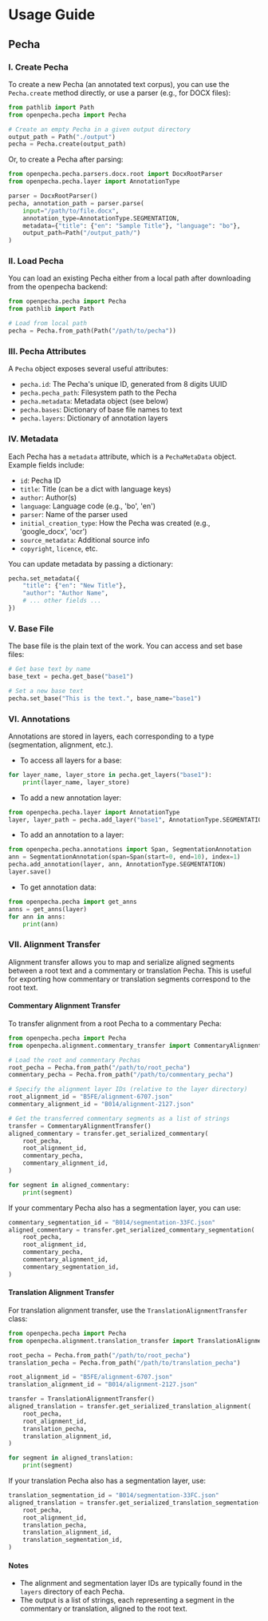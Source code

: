 # Usage Guide

## Pecha

### I. Create Pecha
To create a new Pecha (an annotated text corpus), you can use the `Pecha.create` method directly, or use a parser (e.g., for DOCX files):

```python
from pathlib import Path
from openpecha.pecha import Pecha

# Create an empty Pecha in a given output directory
output_path = Path("./output")
pecha = Pecha.create(output_path)
```

Or, to create a Pecha after parsing:

```python
from openpecha.pecha.parsers.docx.root import DocxRootParser
from openpecha.pecha.layer import AnnotationType

parser = DocxRootParser()
pecha, annotation_path = parser.parse(
    input="/path/to/file.docx",
    annotation_type=AnnotationType.SEGMENTATION,
    metadata={"title": {"en": "Sample Title"}, "language": "bo"},
    output_path=Path("/output_path/")
)
```

### II. Load Pecha
You can load an existing Pecha either from a local path after downloading from the openpecha backend:

```python
from openpecha.pecha import Pecha
from pathlib import Path

# Load from local path
pecha = Pecha.from_path(Path("/path/to/pecha"))

```

### III. Pecha Attributes
A `Pecha` object exposes several useful attributes:

- `pecha.id`: The Pecha's unique ID, generated from 8 digits UUID
- `pecha.pecha_path`: Filesystem path to the Pecha
- `pecha.metadata`: Metadata object (see below)
- `pecha.bases`: Dictionary of base file names to text
- `pecha.layers`: Dictionary of annotation layers


### IV. Metadata
Each Pecha has a `metadata` attribute, which is a `PechaMetaData` object. Example fields include:

- `id`: Pecha ID
- `title`: Title (can be a dict with language keys)
- `author`: Author(s)
- `language`: Language code (e.g., 'bo', 'en')
- `parser`: Name of the parser used
- `initial_creation_type`: How the Pecha was created (e.g., 'google_docx', 'ocr')
- `source_metadata`: Additional source info
- `copyright`, `licence`, etc.

You can update metadata by passing a dictionary:

```python
pecha.set_metadata({
    "title": {"en": "New Title"},
    "author": "Author Name",
    # ... other fields ...
})
```

### V. Base File
The base file is the plain text of the work. You can access and set base files:

```python
# Get base text by name
base_text = pecha.get_base("base1")

# Set a new base text
pecha.set_base("This is the text.", base_name="base1")
```

### VI. Annotations
Annotations are stored in layers, each corresponding to a type (segmentation, alignment, etc.).

- To access all layers for a base:

```python
for layer_name, layer_store in pecha.get_layers("base1"):
    print(layer_name, layer_store)
```

- To add a new annotation layer:

```python
from openpecha.pecha.layer import AnnotationType
layer, layer_path = pecha.add_layer("base1", AnnotationType.SEGMENTATION)
```

- To add an annotation to a layer:

```python
from openpecha.pecha.annotations import Span, SegmentationAnnotation
ann = SegmentationAnnotation(span=Span(start=0, end=10), index=1)
pecha.add_annotation(layer, ann, AnnotationType.SEGMENTATION)
layer.save()
```

- To get annotation data:

```python
from openpecha.pecha import get_anns
anns = get_anns(layer)
for ann in anns:
    print(ann)
```

### VII. Alignment Transfer

Alignment transfer allows you to map and serialize aligned segments between a root text and a commentary or translation Pecha. This is useful for exporting how commentary or translation segments correspond to the root text.

#### Commentary Alignment Transfer

To transfer alignment from a root Pecha to a commentary Pecha:

```python
from openpecha.pecha import Pecha
from openpecha.alignment.commentary_transfer import CommentaryAlignmentTransfer

# Load the root and commentary Pechas
root_pecha = Pecha.from_path("/path/to/root_pecha")
commentary_pecha = Pecha.from_path("/path/to/commentary_pecha")

# Specify the alignment layer IDs (relative to the layer directory)
root_alignment_id = "B5FE/alignment-6707.json"
commentary_alignment_id = "B014/alignment-2127.json"

# Get the transferred commentary segments as a list of strings
transfer = CommentaryAlignmentTransfer()
aligned_commentary = transfer.get_serialized_commentary(
    root_pecha,
    root_alignment_id,
    commentary_pecha,
    commentary_alignment_id,
)

for segment in aligned_commentary:
    print(segment)
```

If your commentary Pecha also has a segmentation layer, you can use:

```python
commentary_segmentation_id = "B014/segmentation-33FC.json"
aligned_commentary = transfer.get_serialized_commentary_segmentation(
    root_pecha,
    root_alignment_id,
    commentary_pecha,
    commentary_alignment_id,
    commentary_segmentation_id,
)
```

#### Translation Alignment Transfer

For translation alignment transfer, use the `TranslationAlignmentTransfer` class:

```python
from openpecha.pecha import Pecha
from openpecha.alignment.translation_transfer import TranslationAlignmentTransfer

root_pecha = Pecha.from_path("/path/to/root_pecha")
translation_pecha = Pecha.from_path("/path/to/translation_pecha")

root_alignment_id = "B5FE/alignment-6707.json"
translation_alignment_id = "B014/alignment-2127.json"

transfer = TranslationAlignmentTransfer()
aligned_translation = transfer.get_serialized_translation_alignment(
    root_pecha,
    root_alignment_id,
    translation_pecha,
    translation_alignment_id,
)

for segment in aligned_translation:
    print(segment)
```

If your translation Pecha also has a segmentation layer, use:

```python
translation_segmentation_id = "B014/segmentation-33FC.json"
aligned_translation = transfer.get_serialized_translation_segmentation(
    root_pecha,
    root_alignment_id,
    translation_pecha,
    translation_alignment_id,
    translation_segmentation_id,
)
```

#### Notes

- The alignment and segmentation layer IDs are typically found in the `layers` directory of each Pecha.
- The output is a list of strings, each representing a segment in the commentary or translation, aligned to the root text.


